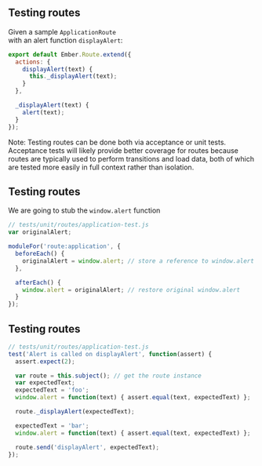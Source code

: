 ## Testing routes

Given a sample `ApplicationRoute`<br>with an alert function `displayAlert`:

```javascript
export default Ember.Route.extend({
  actions: {
    displayAlert(text) {
      this._displayAlert(text);
    }
  },

  _displayAlert(text) {
    alert(text);
  }
});

```

Note:
Testing routes can be done both via acceptance or unit tests. Acceptance tests will likely provide better coverage for routes because routes are typically used to perform transitions and load data, both of which are tested more easily in full context rather than isolation.


## Testing routes

We are going to stub the `window.alert` function

```javascript
// tests/unit/routes/application-test.js
var originalAlert;

moduleFor('route:application', {
  beforeEach() {
    originalAlert = window.alert; // store a reference to window.alert
  },

  afterEach() {
    window.alert = originalAlert; // restore original window.alert
  }
});
```


## Testing routes

```javascript
// tests/unit/routes/application-test.js
test('Alert is called on displayAlert', function(assert) {
  assert.expect(2);

  var route = this.subject(); // get the route instance
  var expectedText;
  expectedText = 'foo';
  window.alert = function(text) { assert.equal(text, expectedText) };

  route._displayAlert(expectedText);

  expectedText = 'bar';
  window.alert = function(text) { assert.equal(text, expectedText) };

  route.send('displayAlert', expectedText);
});
```

